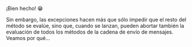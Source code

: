 ¡Bien hecho! :grin: 

Sin embargo, las excepciones hacen más que sólo impedir que el resto del método se evalúe, sino que, cuando se lanzan, pueden abortar también la evaluación de todos los métodos de la cadena de envío de mensajes. Veamos por qué... 